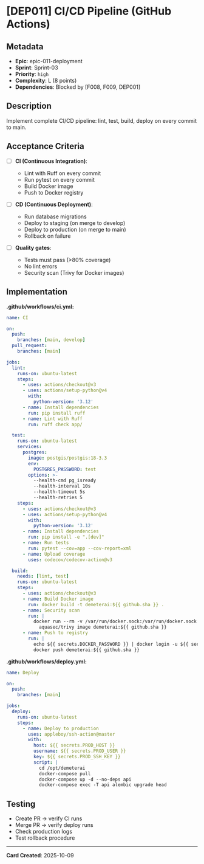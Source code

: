 # [DEP011] CI/CD Pipeline (GitHub Actions)

## Metadata
- **Epic**: epic-011-deployment
- **Sprint**: Sprint-03
- **Priority**: `high`
- **Complexity**: L (8 points)
- **Dependencies**: Blocked by [F008, F009, DEP001]

## Description
Implement complete CI/CD pipeline: lint, test, build, deploy on every commit to main.

## Acceptance Criteria
- [ ] **CI (Continuous Integration)**:
  - Lint with Ruff on every commit
  - Run pytest on every commit
  - Build Docker image
  - Push to Docker registry

- [ ] **CD (Continuous Deployment)**:
  - Run database migrations
  - Deploy to staging (on merge to develop)
  - Deploy to production (on merge to main)
  - Rollback on failure

- [ ] **Quality gates**:
  - Tests must pass (>80% coverage)
  - No lint errors
  - Security scan (Trivy for Docker images)

## Implementation
**.github/workflows/ci.yml:**
```yaml
name: CI

on:
  push:
    branches: [main, develop]
  pull_request:
    branches: [main]

jobs:
  lint:
    runs-on: ubuntu-latest
    steps:
      - uses: actions/checkout@v3
      - uses: actions/setup-python@v4
        with:
          python-version: '3.12'
      - name: Install dependencies
        run: pip install ruff
      - name: Lint with Ruff
        run: ruff check app/

  test:
    runs-on: ubuntu-latest
    services:
      postgres:
        image: postgis/postgis:18-3.3
        env:
          POSTGRES_PASSWORD: test
        options: >-
          --health-cmd pg_isready
          --health-interval 10s
          --health-timeout 5s
          --health-retries 5
    steps:
      - uses: actions/checkout@v3
      - uses: actions/setup-python@v4
        with:
          python-version: '3.12'
      - name: Install dependencies
        run: pip install -e ".[dev]"
      - name: Run tests
        run: pytest --cov=app --cov-report=xml
      - name: Upload coverage
        uses: codecov/codecov-action@v3

  build:
    needs: [lint, test]
    runs-on: ubuntu-latest
    steps:
      - uses: actions/checkout@v3
      - name: Build Docker image
        run: docker build -t demeterai:${{ github.sha }} .
      - name: Security scan
        run: |
          docker run --rm -v /var/run/docker.sock:/var/run/docker.sock \
            aquasec/trivy image demeterai:${{ github.sha }}
      - name: Push to registry
        run: |
          echo ${{ secrets.DOCKER_PASSWORD }} | docker login -u ${{ secrets.DOCKER_USERNAME }} --password-stdin
          docker push demeterai:${{ github.sha }}
```

**.github/workflows/deploy.yml:**
```yaml
name: Deploy

on:
  push:
    branches: [main]

jobs:
  deploy:
    runs-on: ubuntu-latest
    steps:
      - name: Deploy to production
        uses: appleboy/ssh-action@master
        with:
          host: ${{ secrets.PROD_HOST }}
          username: ${{ secrets.PROD_USER }}
          key: ${{ secrets.PROD_SSH_KEY }}
          script: |
            cd /opt/demeterai
            docker-compose pull
            docker-compose up -d --no-deps api
            docker-compose exec -T api alembic upgrade head
```

## Testing
- Create PR → verify CI runs
- Merge PR → verify deploy runs
- Check production logs
- Test rollback procedure

---
**Card Created**: 2025-10-09
